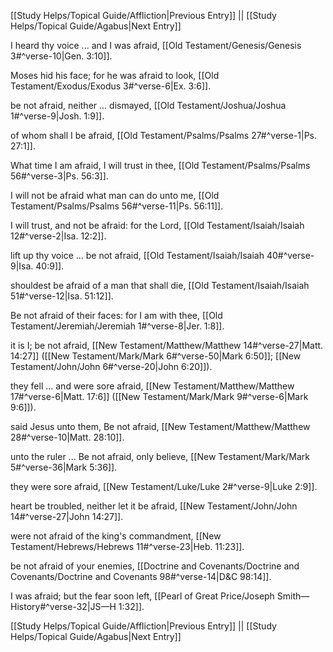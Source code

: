 [[Study Helps/Topical Guide/Affliction|Previous Entry]]  ||  [[Study Helps/Topical Guide/Agabus|Next Entry]]

 I heard thy voice ... and I was afraid, [[Old Testament/Genesis/Genesis 3#^verse-10|Gen. 3:10]].

 Moses hid his face; for he was afraid to look, [[Old Testament/Exodus/Exodus 3#^verse-6|Ex. 3:6]].

 be not afraid, neither ... dismayed, [[Old Testament/Joshua/Joshua 1#^verse-9|Josh. 1:9]].

 of whom shall I be afraid, [[Old Testament/Psalms/Psalms 27#^verse-1|Ps. 27:1]].

 What time I am afraid, I will trust in thee, [[Old Testament/Psalms/Psalms 56#^verse-3|Ps. 56:3]].

 I will not be afraid what man can do unto me, [[Old Testament/Psalms/Psalms 56#^verse-11|Ps. 56:11]].

 I will trust, and not be afraid: for the Lord, [[Old Testament/Isaiah/Isaiah 12#^verse-2|Isa. 12:2]].

 lift up thy voice ... be not afraid, [[Old Testament/Isaiah/Isaiah 40#^verse-9|Isa. 40:9]].

 shouldest be afraid of a man that shall die, [[Old Testament/Isaiah/Isaiah 51#^verse-12|Isa. 51:12]].

 Be not afraid of their faces: for I am with thee, [[Old Testament/Jeremiah/Jeremiah 1#^verse-8|Jer. 1:8]].

 it is I; be not afraid, [[New Testament/Matthew/Matthew 14#^verse-27|Matt. 14:27]] ([[New Testament/Mark/Mark 6#^verse-50|Mark 6:50]]; [[New Testament/John/John 6#^verse-20|John 6:20]]).

 they fell ... and were sore afraid, [[New Testament/Matthew/Matthew 17#^verse-6|Matt. 17:6]] ([[New Testament/Mark/Mark 9#^verse-6|Mark 9:6]]).

 said Jesus unto them, Be not afraid, [[New Testament/Matthew/Matthew 28#^verse-10|Matt. 28:10]].

 unto the ruler ... Be not afraid, only believe, [[New Testament/Mark/Mark 5#^verse-36|Mark 5:36]].

 they were sore afraid, [[New Testament/Luke/Luke 2#^verse-9|Luke 2:9]].

 heart be troubled, neither let it be afraid, [[New Testament/John/John 14#^verse-27|John 14:27]].

 were not afraid of the king's commandment, [[New Testament/Hebrews/Hebrews 11#^verse-23|Heb. 11:23]].

 be not afraid of your enemies, [[Doctrine and Covenants/Doctrine and Covenants/Doctrine and Covenants 98#^verse-14|D&C 98:14]].

 I was afraid; but the fear soon left, [[Pearl of Great Price/Joseph Smith—History#^verse-32|JS—H 1:32]].

[[Study Helps/Topical Guide/Affliction|Previous Entry]]  ||  [[Study Helps/Topical Guide/Agabus|Next Entry]]